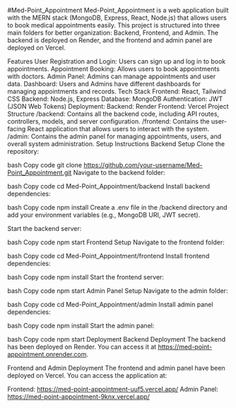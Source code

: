 #Med-Point_Appointment
Med-Point_Appointment is a web application built with the MERN stack (MongoDB, Express, React, Node.js) that allows users to book medical appointments easily. This project is structured into three main folders for better organization: Backend, Frontend, and Admin. The backend is deployed on Render, and the frontend and admin panel are deployed on Vercel.

Features
User Registration and Login: Users can sign up and log in to book appointments.
Appointment Booking: Allows users to book appointments with doctors.
Admin Panel: Admins can manage appointments and user data.
Dashboard: Users and Admins have different dashboards for managing appointments and records.
Tech Stack
Frontend: React, Tailwind CSS
Backend: Node.js, Express
Database: MongoDB
Authentication: JWT (JSON Web Tokens)
Deployment:
Backend: Render
Frontend: Vercel
Project Structure
/backend: Contains all the backend code, including API routes, controllers, models, and server configuration.
/frontend: Contains the user-facing React application that allows users to interact with the system.
/admin: Contains the admin panel for managing appointments, users, and overall system administration.
Setup Instructions
Backend Setup
Clone the repository:

bash
Copy code
git clone https://github.com/your-username/Med-Point_Appointment.git
Navigate to the backend folder:

bash
Copy code
cd Med-Point_Appointment/backend
Install backend dependencies:

bash
Copy code
npm install
Create a .env file in the /backend directory and add your environment variables (e.g., MongoDB URI, JWT secret).

Start the backend server:

bash
Copy code
npm start
Frontend Setup
Navigate to the frontend folder:

bash
Copy code
cd Med-Point_Appointment/frontend
Install frontend dependencies:

bash
Copy code
npm install
Start the frontend server:

bash
Copy code
npm start
Admin Panel Setup
Navigate to the admin folder:

bash
Copy code
cd Med-Point_Appointment/admin
Install admin panel dependencies:

bash
Copy code
npm install
Start the admin panel:

bash
Copy code
npm start
Deployment
Backend Deployment
The backend has been deployed on Render. You can access it at https://med-point-appointment.onrender.com.

Frontend and Admin Deployment
The frontend and admin panel have been deployed on Vercel. You can access the application at:

Frontend: https://med-point-appointment-uuf5.vercel.app/
Admin Panel: https://med-point-appointment-9knx.vercel.app/
